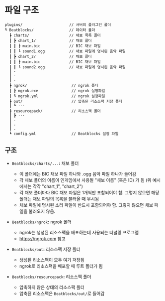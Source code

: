 # 파일 구조

```
plugins/                     // 서버의 플러그인 폴더
┗ Beatblocks/                // 데이터 폴더
  ┣ charts/                  // 채보 목록 폴더
  ┃ ┣ chart_1/               // 채보 폴더
  ┃ ┃ ┣ main.bic             // BIC 채보 파일
  ┃ ┃ ┗ sound1.ogg           // 채보 파일에 명시된 음악 파일
  ┃ ┣ chart_2/               // 채보 폴더
  ┃ ┃ ┣ main.bic             // BIC 채보 파일
  ┃ ┃ ┗ sound2.ogg           // 채보 파일에 명시된 음악 파일
  ┃ ·
  ┃ ·
  ┃ ·
  ┣ ngrok/                    // ngrok 폴더
  ┃ ┣ ngrok.exe               // ngrok 실행파일
  ┃ ┗ ngrok.yml               // ngrok 설정파일
  ┣ out/                      // 압축된 리소스팩 저장 폴더
  ┃ ┗ ···
  ┣ resourcepack/             // 리소스팩 폴더
  ┃ ┣ ···
  ┃ .
  ┃ .
  ┃ .
  ┗ config.yml                // Beatblocks 설정 파일
```

## 구조

- `Beatblocks/charts/...`**:** 채보 폴더
   - 이 폴더에는 BIC 채보 파일 하나와 .ogg 음악 파일 하나가 들어감
   - 각 채보 폴더의 이름이 인게임에서 사용될 "채보 이름" (혹은 ID) 가 됨 (위 예시에서는 각각 "chart_1", "chart_2")
   - 각 채보 폴더마다 BIC 채보 파일은 1개씩만 포함되어야 함. 그렇지 않으면 해당 폴더는 채보 파일의 목록을 불러올 때 무시됨
   - 채보 파일에 명시된 소리 파일이 반드시 포함되어야 함. 그렇지 않으면 채보 파일을 불러오지 않음.

- `Beatblocks/ngrok`**:** ngrok 폴더
  - ngrok는 생성된 리소스팩을 배포하는데 사용되는 터널링 프로그램
  - https://ngrok.com 참고

- `Beatblocks/out`**:** 리소스팩 저장 폴더
  - 생성된 리소스팩이 모두 여기 저장됨
  - ngrok로 리소스팩을 배포할 때 루트 폴더가 됨

- `Beatblocks/resourcepack`**:** 리소스팩 폴더
  - 압축하지 않은 상태의 리소스팩 폴더
  - 압축된 리소스팩은 `Beatblocks/out/`로 들어감